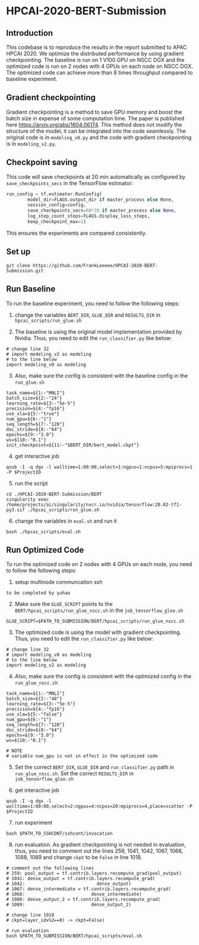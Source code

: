 # HPCAI-2020-BERT-Submission

## Introduction
This codebase is to reproduce the results in the report submitted to APAC HPCAI 2020. We optimize the distributed performance by using gradient checkpointing. The baseline is run on 1 V100 GPU on NSCC DGX and the optimized code is run on 2 nodes with 4 GPUs on each node on NSCC DGX. The optimized code can achieve more than 8 times throughput compared to baseline experiment.


## Gradient checkpointing
Gradient checkpointing is a method to save GPU memory and boost the batch size in expense of some computation time. The paper is published here https://arxiv.org/abs/1604.06174. This method does not modify the structure of the model, it can be integrated into the code seamlessly. The original code is in `modeling_v0.py` and the code with gradient checkpointing is in `modeling_v2.py`.

## Checkpoint saving
This code will save checkpoints at 20 min automatically as configured by `save_checkpoints_secs` in the TensorFlow estimator:
```python
run_config = tf.estimator.RunConfig(
        model_dir=FLAGS.output_dir if master_process else None,
        session_config=config,
        save_checkpoints_secs=60*20 if master_process else None,
        log_step_count_steps=FLAGS.display_loss_steps,
        keep_checkpoint_max=1)
```

This ensures the experiments are compared consistently.

## Set up
```shell
git clone https://github.com/FrankLeeeee/HPCAI-2020-BERT-Submission.git
```


## Run Baseline

To run the baseline experiment, you need to follow the following steps:

1. change the variables `BERT_DIR`, `GLUE_DIR` and `RESULTS_DIR` in `hpcai_scripts/run_glue.sh`

2. The baseline is using the original model implementation provided by Nvidia. Thus, you need to edit the `run_classifier.py` like below:
```
# change line 32
# import modeling_v2 as modeling 
# to the line below 
import modeling_v0 as modeling
``` 

3. Also, make sure the config is consistent with the baseline config in the `run_glue.sh`
```shell
task_name=${1:-"MNLI"}
batch_size=${2:-"24"}
learning_rate=${3:-"5e-5"}
precision=${4:-"fp16"}
use_xla=${5:-"true"}
num_gpu=${6:-"1"}
seq_length=${7:-"128"}
doc_stride=${8:-"64"}
epochs=${9:-"3.0"}
ws=${10:-"0.1"}
init_checkpoint=${11:-"$BERT_DIR/bert_model.ckpt"}
```

4. get interactive job
```
qsub -I -q dgx -l walltime=1:00:00,select=1:ngpus=1:ncpus=5:mpiprocs=1 -P $ProjectID 
```

5. run the script
```shell
cd ./HPCAI-2020-BERT-Submission/BERT
singularity exec /home/projects/ai/singularity/nvcr.io/nvidia/tensorflow:20.02-tf1-py3.sif ./hpcai_scripts/run_glue.sh
```
6. change the variables in `eval.sh` and run it
```shell
bash ./hpcai_scripts/eval.sh
```

## Run Optimized Code

To run the optimized code on 2 nodes with 4 GPUs on each node, you need to follow the following steps:
1. setup multinode communcation ssh 
```shell
to be completed by yuhao 
```

2. Make sure the `GLUE_SCRIPT` points to the `BERT/hpcai_scripts/run_glue_nscc.sh` in the `job_tensorflow_gloo.sh`
```
GLUE_SCRIPT=$PATH_TO_SUBMISSION/BERT/hpcai_scripts/run_glue_nscc.sh
```

3. The optimized code is using the model with gradient checkpointing. Thus, you need to edit the `run_classifier.py` like below:
```
# change line 32
# import modeling_v0 as modeling 
# to the line below
import modeling_v2 as modeling
``` 

4. Also, make sure the config is consistent with the optimized config in the `run_glue_nscc.sh`
```shell
task_name=${1:-"MNLI"}
batch_size=${2:-"48"}
learning_rate=${3:-"5e-5"}
precision=${4:-"fp16"}
use_xla=${5:-"false"}
num_gpu=${6:-"1"} 
seq_length=${7:-"128"}
doc_stride=${8:-"64"}
epochs=${9:-"3.0"}
ws=${10:-"0.1"}

# NOTE
# variable num_gpu is not in effect in the optimized code
```

5. Set the correct `BERT_DIR`, `GLUE_DIR` and `run_classifier.py` path in `run_glue_nscc.sh`. Set the correct `RESULTS_DIR` in `job_tensorflow_gloo.sh` 

6. get interactive job
```shell
qsub -I -q dgx -l walltime=1:00:00,select=2:ngpus=4:ncpus=20:mpiprocs=4,place=scatter -P $ProjectID 
```

7. run experiment 
```shell
bash $PATH_TO_SSHCONT/sshcont/invocation
```

8. run evaluation. As gradient checkpointing is not needed in evaluation, thus, you need to comment out the lines 259, 1041, 1042, 1067, 1068, 1088, 1089 and change `ckpt` to be `False` in line 1018.
```shell
# comment out the following lines
# 259: pool_output = tf.contrib.layers.recompute_grad(pool_output)
# 1041: dense_output = tf.contrib.layers.recompute_grad(
# 1042:                           dense_output)
# 1067: dense_intermediate = tf.contrib.layers.recompute_grad(
# 1068:                         dense_intermediate)
# 1088: dense_output_2 = tf.contrib.layers.recompute_grad(
# 1089:                         dense_output_2)

# change line 1018
# ckpt=layer_idx%2==0) -> ckpt=False)

# run evaluation
bash $PATH_TO_SUBMISSION/BERT/hpcai_scripts/eval.sh
```
